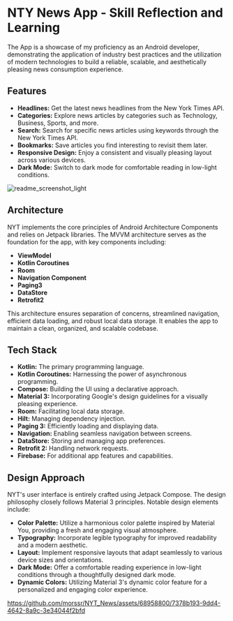 
# NTY News App - Skill Reflection and Learning

The App is a showcase of my proficiency as an Android developer, demonstrating the application of industry best practices and the utilization of modern technologies to build a reliable, scalable, and aesthetically pleasing news consumption experience.

## Features

- **Headlines:** Get the latest news headlines from the New York Times API.
- **Categories:** Explore news articles by categories such as Technology, Business, Sports, and more.
- **Search:** Search for specific news articles using keywords through the New York Times API.
- **Bookmarks:** Save articles you find interesting to revisit them later.
- **Responsive Design:** Enjoy a consistent and visually pleasing layout across various devices.
- **Dark Mode:** Switch to dark mode for comfortable reading in low-light conditions.

![readme_screenshot_light](https://github.com/morssr/NYT_News/assets/68958800/510de131-496f-4db3-b5b3-7c33a90742e6)

## Architecture

NYT implements the core principles of Android Architecture Components and relies on Jetpack libraries. The MVVM architecture serves as the foundation for the app, with key components including:

- **ViewModel**
- **Kotlin Coroutines** 
- **Room**
- **Navigation Component**
- **Paging3**
- **DataStore**
- **Retrofit2**

This architecture ensures separation of concerns, streamlined navigation, efficient data loading, and robust local data storage. It enables the app to maintain a clean, organized, and scalable codebase.

## Tech Stack

- **Kotlin:** The primary programming language.
- **Kotlin Coroutines:** Harnessing the power of asynchronous programming.
- **Compose:** Building the UI using a declarative approach.
- **Material 3:** Incorporating Google's design guidelines for a visually pleasing experience.
- **Room:** Facilitating local data storage.
- **Hilt:** Managing dependency injection.
- **Paging 3:** Efficiently loading and displaying data.
- **Navigation:** Enabling seamless navigation between screens.
- **DataStore:** Storing and managing app preferences.
- **Retrofit 2:** Handling network requests.
- **Firebase:** For additional app features and capabilities.

## Design Approach
NYT's user interface is entirely crafted using Jetpack Compose. The design philosophy closely follows Material 3 principles. Notable design elements include:

- **Color Palette:** Utilize a harmonious color palette inspired by Material You, providing a fresh and engaging visual atmosphere.
- **Typography:** Incorporate legible typography for improved readability and a modern aesthetic.
- **Layout:** Implement responsive layouts that adapt seamlessly to various device sizes and orientations.
- **Dark Mode:** Offer a comfortable reading experience in low-light conditions through a thoughtfully designed dark mode.
- **Dynamic Colors:** Utilizing Material 3's dynamic color feature for a personalized and engaging color experience.


https://github.com/morssr/NYT_News/assets/68958800/7378b193-9dd4-4642-8a9c-3e34044f2bfd
